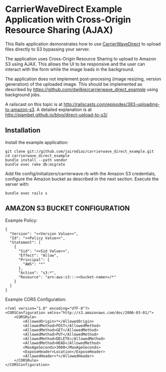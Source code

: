 # CarrierWaveDirect Example Application with Cross-Origin Resource Sharing (AJAX)

This Rails application demonstrates how to use [CarrierWaveDirect](https://github.com/dwilkie/carrierwave_direct) to upload files directly to S3 bypassing your server.

The application uses Cross-Origin Resource Sharing to upload to Amazon S3 using AJAX. This allows the UI to be responsive and the user can interact with the form while the image loads in the background.

The application does not implement post-procesing (image resizing, version generation) of the uploaded image.
This should be implemented as described by https://github.com/dwilkie/carrierwave_direct_example using background jobs.

A railscast on this topic is at http://railscasts.com/episodes/383-uploading-to-amazon-s3.
A detailed explanation is at http://pjambet.github.io/blog/direct-upload-to-s3/

## Installation

Install the example application:

    git clone git://github.com/jairodiaz/carrierwave_direct_example.git
    cd carrierwave_direct_example
    bundle install --path vendor
    bundle exec rake db:migrate

Add file config/initializers/carrierwave.rb with the Amazon S3 credentials, configure the Amazon bucket as described in the next section. Execute the server with:

    bundle exec rails s


## AMAZON S3 BUCKET CONFIGURATION

Example Policy:

    {
      "Version": "<<Version Value>>",
      "Id": "<<Policy Value>>",
      "Statement": [
        {
          "Sid": "<<Sid Value>>",
          "Effect": "Allow",
          "Principal": {
            "AWS": "*"
          },
          "Action": "s3:*",
          "Resource": "arn:aws:s3:::<<bucket-name>>/*"
        }
      ]
    }

Example CORS Configuration:

    <?xml version="1.0" encoding="UTF-8"?>
    <CORSConfiguration xmlns="http://s3.amazonaws.com/doc/2006-03-01/">
        <CORSRule>
            <AllowedOrigin>*</AllowedOrigin>
            <AllowedMethod>POST</AllowedMethod>
            <AllowedMethod>GET</AllowedMethod>
            <AllowedMethod>PUT</AllowedMethod>
            <AllowedMethod>DELETE</AllowedMethod>
            <AllowedMethod>HEAD</AllowedMethod>
            <MaxAgeSeconds>3000</MaxAgeSeconds>
            <ExposeHeader>Location</ExposeHeader>
            <AllowedHeader>*</AllowedHeader>
        </CORSRule>
    </CORSConfiguration>
